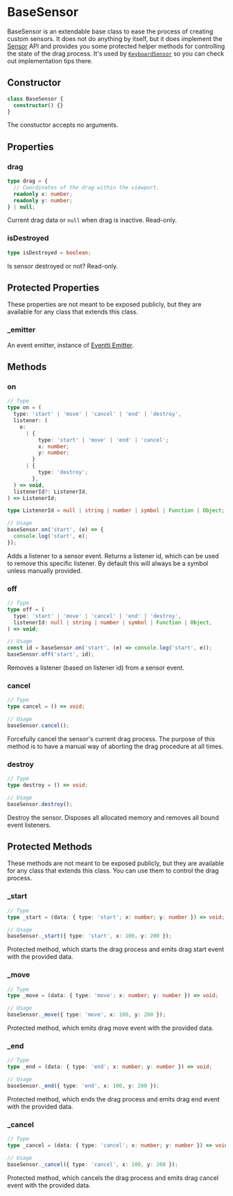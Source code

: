 # BaseSensor

BaseSensor is an extendable base class to ease the process of creating custom sensors. It does not do anything by itself, but it does implement the [Sensor](/docs/sensor) API and provides you some protected helper methods for controlling the state of the drag process. It's used by [`KeyboardSensor`](/docs/keyboard-sensor) so you can check out implementation tips there.

## Constructor

```ts
class BaseSensor {
  constructor() {}
}
```

The constuctor accepts no arguments.

## Properties

### drag

```ts
type drag = {
  // Coordinates of the drag within the viewport.
  readonly x: number;
  readonly y: number;
} | null;
```

Current drag data or `null` when drag is inactive. Read-only.

### isDestroyed

```ts
type isDestroyed = boolean;
```

Is sensor destroyed or not? Read-only.

## Protected Properties

These properties are not meant to be exposed publicly, but they are available for any class that extends this class.

### \_emitter

An event emitter, instance of [Eventti Emitter](https://github.com/niklasramo/eventti#api).

## Methods

### on

```ts
// Type
type on = (
  type: 'start' | 'move' | 'cancel' | 'end' | 'destroy',
  listener: (
    e:
      | {
          type: 'start' | 'move' | 'end' | 'cancel';
          x: number;
          y: number;
        }
      | {
          type: 'destroy';
        },
  ) => void,
  listenerId?: ListenerId,
) => ListenerId;

type ListenerId = null | string | number | symbol | Function | Object;

// Usage
baseSensor.on('start', (e) => {
  console.log('start', e);
});
```

Adds a listener to a sensor event. Returns a listener id, which can be used to remove this specific listener. By default this will always be a symbol unless manually provided.

### off

```ts
// Type
type off = (
  type: 'start' | 'move' | 'cancel' | 'end' | 'destroy',
  listenerId: null | string | number | symbol | Function | Object,
) => void;

// Usage
const id = baseSensor.on('start', (e) => console.log('start', e));
baseSensor.off('start', id);
```

Removes a listener (based on listener id) from a sensor event.

### cancel

```ts
// Type
type cancel = () => void;

// Usage
baseSensor.cancel();
```

Forcefully cancel the sensor's current drag process. The purpose of this method is to have a manual way of aborting the drag procedure at all times.

### destroy

```ts
// Type
type destroy = () => void;

// Usage
baseSensor.destroy();
```

Destroy the sensor. Disposes all allocated memory and removes all bound event listeners.

## Protected Methods

These methods are not meant to be exposed publicly, but they are available for any class that extends this class. You can use them to control the drag process.

### \_start

```ts
// Type
type _start = (data: { type: 'start'; x: number; y: number }) => void;

// Usage
baseSensor._start({ type: 'start', x: 100, y: 200 });
```

Protected method, which starts the drag process and emits drag start event with the provided data.

### \_move

```ts
// Type
type _move = (data: { type: 'move'; x: number; y: number }) => void;

// Usage
baseSensor._move({ type: 'move', x: 100, y: 200 });
```

Protected method, which emits drag move event with the provided data.

### \_end

```ts
// Type
type _end = (data: { type: 'end'; x: number; y: number }) => void;

// Usage
baseSensor._end({ type: 'end', x: 100, y: 200 });
```

Protected method, which ends the drag process and emits drag end event with the provided data.

### \_cancel

```ts
// Type
type _cancel = (data: { type: 'cancel'; x: number; y: number }) => void;

// Usage
baseSensor._cancel({ type: 'cancel', x: 100, y: 200 });
```

Protected method, which cancels the drag process and emits drag cancel event with the provided data.
